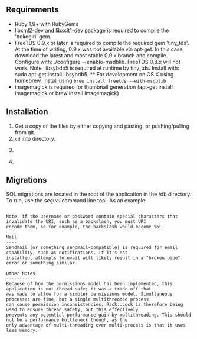 
Requirements
------------
* Ruby 1.9+ with RubyGems
* libxml2-dev and libxslt1-dev package is required to compile the 'nokogiri' gem.
* FreeTDS 0.9.x or later is required to compile the required gem 'tiny_tds'. At the time of writing, 0.9.x was not
  available via apt-get. In this case, download the latest and most stable 0.9.x branch and compile. Configure with:
  ./configure --enable-msdblib. FreeTDS 0.8.x will not work. Note, libsybdb5 is required at runtime by tiny_tds.
  Install with: sudo apt-get install libsybdb5.
  ** For development on OS X using homebrew, install using `brew install freetds --with-msdblib`
* imagemagick is required for thumbnail generation (apt-get install imagemagick or brew install imagemagick)

Installation
------------
1) Get a copy of the files by either copying and pasting, or pushing/pulling from git.
2) `cd` into directory.
3) ```gem install bundler
4) ```bundle install

Migrations
----------
SQL migrations are located in the root of the application in the /db directory. To run, use the *sequel* command line
tool. As an example:

```sequel -m /db "tinytds://server.trc.local/database?username=username&password=password"

Note, if the username or password contain special characters that invalidate the URI, such as a backslash, you must URI
encode them, so for example, the backslash would become %5C.

Mail
----
Sendmail (or something sendmail-compatible) is required for email capability, such as notifications. If it's not
installed, attempts to email will likely result in a "broken pipe" error or something similar.

Other Notes
-----------
Because of how the permissions model has been implemented, this application is not thread safe; it was a trade-off that
was made to allow for a simpler permissions model. Simultaneous processes are fine, but a single multithreaded process
can cause permission inconsistencies. Rack::Lock is therefore being used to ensure thread safety, but this effectively
prevents any potential performance gain by multithreading. This should not be a performance bottleneck though, as the
only advantage of multi-threading over multi-process is that it uses less memory.
